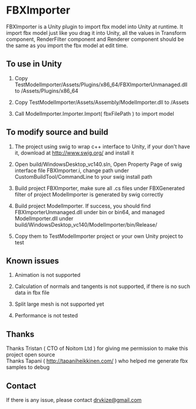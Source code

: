 # FBXImporter
FBXImporter is a Unity plugin to import fbx model into Unity at runtime.
It import fbx model just like you drag it into Unity, all the values in Transform component, RenderFilter component and Renderer component should be the same as you import the fbx model at edit time.

## To use in Unity
1. Copy TestModelImporter/Assets/Plugins/x86_64/FBXImporterUnmanaged.dll to /Assets/Plugins/x86_64

2. Copy TestModelImporter/Assets/Assembly/ModelImporter.dll to /Assets

3. Call ModelImporter.Importer.Import( fbxFilePath ) to import model

## To modify source and build
1. The project using swig to wrap c++ interface to Unity, if your don't have it, download at http://www.swig.org/ and install it

2. Open build/WindowsDesktop_vc140.sln, Open Property Page of swig interface file FBXImporter.i, change path under CustomBuildTool/CommandLine to your swig install path

3. Build project FBXImporter, make sure all .cs files under FBXGenerated filter of project ModelImporter is generated by swig correctly

4. Build project ModelImporter. If success, you should find FBXImporterUnmanaged.dll under bin or bin64, and managed ModelImporter.dll under build/WindowsDesktop_vc140/ModelImporter/bin/Release/

5. Copy them to TestModelImporter project or your own Unity project to test

## Known issues
1. Animation is not supported

2. Calculation of normals and tangents is not supported, if there is no such data in fbx file

2. Split large mesh is not supported yet

3. Performance is not tested

## Thanks
Thanks Tristan ( CTO of Noitom Ltd ) for giving me permission to make this project open source<br />
Thanks Tapani ( http://tapaniheikkinen.com/ ) who helped me generate fbx samples to debug<br />

## Contact
If there is any issue, please contact drvkize@gmail.com
